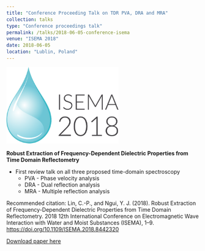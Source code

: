 ```yaml
---
title: "Conference Proceeding Talk on TDR PVA, DRA and MRA"
collection: talks
type: "Conference proceedings talk"
permalink: /talks/2018-06-05-conference-isema
venue: "ISEMA 2018"
date: 2018-06-05
location: "Lublin, Poland"
---
```


<img src="/files/talks_conference/20180605-isema.png">

**Robust Extraction of Frequency-Dependent Dielectric Properties from Time Domain Reflectometry**

- First review talk on all three proposed time-domain spectroscopy
  - PVA - Phase velocity analysis
  - DRA - Dual reflection analysis
  - MRA - Multiple reflection analysis

Recommended citation: Lin, C.-P., and Ngui, Y. J. (2018). Robust Extraction of Frequency-Dependent Dielectric Properties from Time Domain Reflectometry. 2018 12th International Conference on Electromagnetic Wave Interaction with Water and Moist Substances (ISEMA), 1–9. https://doi.org/10.1109/ISEMA.2018.8442320

<a href='https://flyercarol.github.io/files/talks_conference/Lin and Ngui - 2018 - Robust Extraction of Frequency-Dependent Dielectri.pdf'>Download paper here</a>
